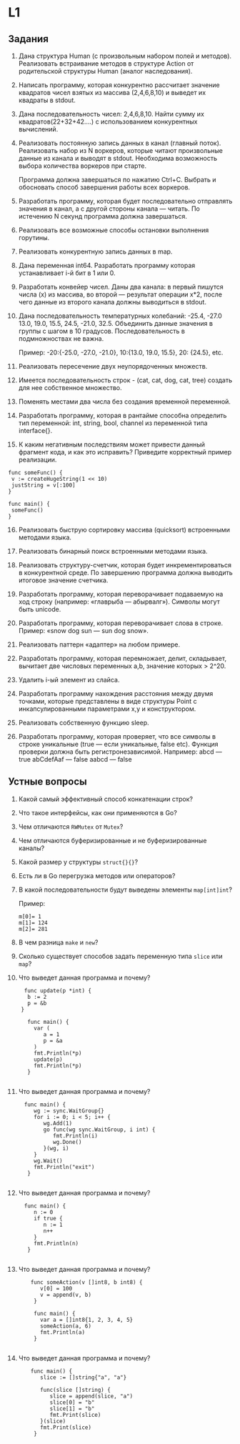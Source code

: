 # L1

## Задания
1.  Дана структура Human (с произвольным набором полей и методов). Реализовать встраивание методов в структуре Action от родительской структуры Human (аналог наследования).
2.  Написать программу, которая конкурентно рассчитает значение квадратов чисел взятых из массива (2,4,6,8,10) и выведет их квадраты в stdout.
3.  Дана последовательность чисел: 2,4,6,8,10. Найти сумму их квадратов(22+32+42….) с использованием конкурентных вычислений.
4.  Реализовать постоянную запись данных в канал (главный поток). Реализовать набор из N воркеров, которые читают произвольные данные из канала и выводят в stdout.         Необходима возможность выбора количества воркеров при старте.

    Программа должна завершаться по нажатию Ctrl+C. Выбрать и обосновать способ завершения работы всех воркеров.

5. 	Разработать программу, которая будет последовательно отправлять значения в канал, а с другой стороны канала — читать. По истечению N секунд программа должна завершаться.
6.	Реализовать все возможные способы остановки выполнения горутины. 

7.	Реализовать конкурентную запись данных в map.

8.	Дана переменная int64. Разработать программу которая устанавливает i-й бит в 1 или 0.

9.	Разработать конвейер чисел. Даны два канала: в первый пишутся числа (x) из массива, во второй — результат операции x*2, после чего данные из второго канала должны выводиться в stdout.

10.	Дана последовательность температурных колебаний: -25.4, -27.0 13.0, 19.0, 15.5, 24.5, -21.0, 32.5. Объединить данные значения в группы с шагом в 10 градусов. Последовательность в подмножноствах не важна.

    Пример: -20:{-25.0, -27.0, -21.0}, 10:{13.0, 19.0, 15.5}, 20: {24.5}, etc.

11.	Реализовать пересечение двух неупорядоченных множеств.

12.	Имеется последовательность строк - (cat, cat, dog, cat, tree) создать для нее собственное множество.

13.	Поменять местами два числа без создания временной переменной.

14.	Разработать программу, которая в рантайме способна определить тип переменной: int, string, bool, channel из переменной типа interface{}.

15.	К каким негативным последствиям может привести данный фрагмент кода, и как это исправить? Приведите корректный пример реализации.
 ```var justString string
func someFunc() {
  v := createHugeString(1 << 10)
  justString = v[:100]
}

func main() {
  someFunc()
}
```
16.	Реализовать быструю сортировку массива (quicksort) встроенными методами языка.

17.	Реализовать бинарный поиск встроенными методами языка.

18.	Реализовать структуру-счетчик, которая будет инкрементироваться в конкурентной среде. По завершению программа должна выводить итоговое значение счетчика.

19.	Разработать программу, которая переворачивает подаваемую на ход строку (например: «главрыба — абырвалг»). Символы могут быть unicode.

20.	Разработать программу, которая переворачивает слова в строке. 
    Пример: «snow dog sun — sun dog snow».

21.	Реализовать паттерн «адаптер» на любом примере.

22.	Разработать программу, которая перемножает, делит, складывает, вычитает две числовых переменных a,b, значение которых > 2^20.

23.	Удалить i-ый элемент из слайса.

24.	Разработать программу нахождения расстояния между двумя точками, которые представлены в виде структуры Point с инкапсулированными параметрами x,y и конструктором.

25.	Реализовать собственную функцию sleep.

26.	Разработать программу, которая проверяет, что все символы в строке уникальные (true — если уникальные, false etc). Функция проверки должна быть регистронезависимой.
    Например: 
  abcd — true
  abCdefAaf — false
	aabcd — false
  
## Устные вопросы
1.	Какой самый эффективный способ конкатенации строк?

2.	Что такое интерфейсы, как они применяются в Go?

3.	Чем отличаются `RWMutex` от `Mutex`?

4.	Чем отличаются буферизированные и не буферизированные каналы?

5.	Какой размер у структуры `struct{}{}`?

6.	Есть ли в Go перегрузка методов или операторов?

7.	В какой последовательности будут выведены элементы `map[int]int`?

    Пример:
    ```
    m[0]= 1
    m[1]= 124
    m[2]= 281
    ```

8.	В чем разница `make` и `new`?

9.	Сколько существует способов задать переменную типа `slice` или `map`?

10.	Что выведет данная программа и почему?
```
     func update(p *int) {
      b := 2
      p = &b
    }

      func main() {
        var (
           a = 1
           p = &a
        )
        fmt.Println(*p)
        update(p)
        fmt.Println(*p)
      } 
      
  ```

11.	Что выведет данная программа и почему?
```
     func main() {
        wg := sync.WaitGroup{}
        for i := 0; i < 5; i++ {
           wg.Add(1)
           go func(wg sync.WaitGroup, i int) {
              fmt.Println(i)
              wg.Done()
           }(wg, i)
        }
        wg.Wait()
        fmt.Println("exit")
      }
      
 ```

12.	Что выведет данная программа и почему?
```
     func main() {
        n := 0
        if true {
           n := 1
           n++
        }
        fmt.Println(n)
      }
      
```

13.	Что выведет данная программа и почему?
```
       func someAction(v []int8, b int8) {
          v[0] = 100
          v = append(v, b)
        }

        func main() {
          var a = []int8{1, 2, 3, 4, 5}
          someAction(a, 6)
          fmt.Println(a)
        }
        
```

14.	Что выведет данная программа и почему?
```
       func main() {
          slice := []string{"a", "a"}

          func(slice []string) {
             slice = append(slice, "a")
             slice[0] = "b"
             slice[1] = "b"
             fmt.Print(slice)
          }(slice)
          fmt.Print(slice)
        }
        
```








